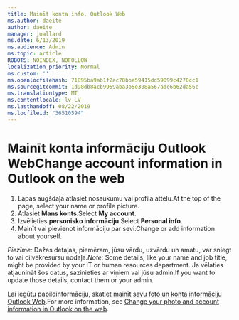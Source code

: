 ```yaml
---
title: Mainīt konta info, Outlook Web
ms.author: daeite
author: daeite
manager: joallard
ms.date: 6/13/2019
ms.audience: Admin
ms.topic: article
ROBOTS: NOINDEX, NOFOLLOW
localization_priority: Normal
ms.custom: ''
ms.openlocfilehash: 71895ba9ab1f2ac78bbe59415dd59099c4270cc1
ms.sourcegitcommit: 1d98db8acb9959aba3b5e308a567ade6b62da56c
ms.translationtype: MT
ms.contentlocale: lv-LV
ms.lasthandoff: 08/22/2019
ms.locfileid: "36510594"
---
```

# <a name="change-account-information-in-outlook-on-the-web"></a><span data-ttu-id="14c5c-102">Mainīt konta informāciju Outlook Web</span><span class="sxs-lookup"><span data-stu-id="14c5c-102">Change account information in Outlook on the web</span></span>

1. <span data-ttu-id="14c5c-103">Lapas augšdaļā atlasiet nosaukumu vai profila attēlu.</span><span class="sxs-lookup"><span data-stu-id="14c5c-103">At the top of the page, select your name or profile picture.</span></span>
1. <span data-ttu-id="14c5c-104">Atlasiet **Mans konts**.</span><span class="sxs-lookup"><span data-stu-id="14c5c-104">Select **My account**.</span></span>
1. <span data-ttu-id="14c5c-105">Izvēlieties **personisko informāciju**.</span><span class="sxs-lookup"><span data-stu-id="14c5c-105">Select **Personal info**.</span></span>
1. <span data-ttu-id="14c5c-106">Mainīt vai pievienot informāciju par sevi.</span><span class="sxs-lookup"><span data-stu-id="14c5c-106">Change or add information about yourself.</span></span>

<span data-ttu-id="14c5c-107">*Piezīme:* Dažas detaļas, piemēram, jūsu vārdu, uzvārdu un amatu, var sniegt to vai cilvēkresursu nodaļa.</span><span class="sxs-lookup"><span data-stu-id="14c5c-107">*Note:* Some details, like your name and job title, might be provided by your IT or human resources department.</span></span> <span data-ttu-id="14c5c-108">Ja vēlaties atjaunināt šos datus, sazinieties ar viņiem vai jūsu admin.</span><span class="sxs-lookup"><span data-stu-id="14c5c-108">If you want to update those details, contact them or your admin.</span></span>

<span data-ttu-id="14c5c-109">Lai iegūtu papildinformāciju, skatiet [mainīt savu foto un konta informāciju Outlook Web](https://support.office.com/article/b2dbb289-851d-4bed-93c3-3e136f5659ec).</span><span class="sxs-lookup"><span data-stu-id="14c5c-109">For more information, see [Change your photo and account information in Outlook on the web](https://support.office.com/article/b2dbb289-851d-4bed-93c3-3e136f5659ec).</span></span>